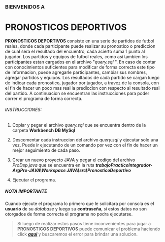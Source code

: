 ### BIENVENIDOS A
# PRONOSTICOS DEPORTIVOS

**PRONOSTICOS DEPORTIVOS** consiste en una serie de partidos de futbol reales, donde cada participante puede realizar su pronostico o prediccion de cual sera el resultado del encuentro, cada acierto suma 1 punto al jugador. Los partidos y equipos de futbol reales, como asi tambien los participantes estan cargados en el archivo "*query.sql* ". En caso de contar con conocimientos suficientes para modificar de forma correcta este tipo de informacion, puede agregarle participantes, cambiar sus nombres, agregar partidos y equipos. Los resultados de cada partido se cargan luego de indicar cada pronostico, jugador por jugador, a travez de la consola, con el fin de hacer un poco mas real la prediccion con respecto al resultado real del partido. A continuacion se encuentran las instrucciones para poder correr el programa de forma correcta.

###### INSTRUCCIONES:
1. Copiar y pegar el archivo *query.sql* que se encuentra dentro de la carpeta **Workbench DB MySql**

2. Descomentar cada instruccion del archivo *query.sql* y ejecutar solo una vez. Puede ir ejecutando de un comando por vez con el fin de hacer un mejor seguimiento de cada paso.

3. Crear un nuevo proyecto JAVA y pegar el codigo del archivo *ProDep.java* que se encuentra en la ruta ***trabajoPracticoIntegrador-ArgPro-JAVA\Workspace JAVA\src\PronosticoDeportivo***

4. Ejecutar el programa.

##### NOTA IMPORTANTE
Cuando ejecute el programa lo primero que le solicitara por consola es el **usuario** de su *database* y luego su **contraseña**, si estos datos no son otorgados de forma correcta el programa no podra ejecutarse.
> Si luego de realizar estos pasos tiene inconvenientes para jugar a **PRONOSTICOS DEPORTIVOS** puede comunicar el problema haciendo click ***[aqui](http://wa.me/+543532417704 "aqui")*** y buscaremos el error para brindar una solucion.